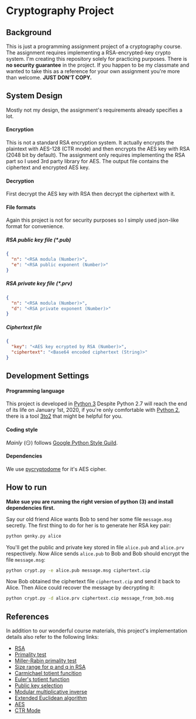 # Cryptography Project

## Background
This is just a programming assignment project of a cryptography course.
The assignment requires implementing a RSA-encrypted-key crypto system.
I'm creating this repository solely for practicing purposes.
There is **no security guarantee** in the project.
If you happen to be my classmate and wanted to take this as a reference for 
your own assignment you're more than welcome. **JUST DON'T COPY.**

## System Design
Mostly not my design, the assignment's requirements already specifies a lot.
#### Encryption
This is not a standard RSA encryption system. It actually encrypts the plaintext
with AES-128 (CTR mode) and then encrypts the AES key with RSA (2048 bit by 
default). The assignment only requires implementing the RSA part so I used 3rd 
party library for AES. The output file contains the ciphertext and encrypted AES
key.
#### Decryption
First decrypt the AES key with RSA then decrypt the ciphertext with it.
#### File formats
Again this project is not for security purposes so I simply used json-like 
format for convenience.
##### RSA public key file (*.pub)
```json
{
  "n": "<RSA modula (Number)>",
  "e": "<RSA public exponent (Number)>"
}
```
##### RSA private key file (*.prv)
```json
{
  "n": "<RSA modula (Number)>",
  "d": "<RSA private exponent (Number)>"
}
```
##### Ciphertext file
```json
{
  "key": "<AES key ecrypted by RSA (Number)>",
  "ciphertext": "<Base64 encoded ciphertext (String)>"
}
```

## Development Settings
#### Programming language
This project is developed in [Python 3](https://docs.python.org/3/) 
Despite Python 2.7 will reach the end of its life on January 1st, 2020, if 
you're only comfortable with [Python 2](https://docs.python.org/2/), there is
 a tool [3to2](https://pypi.org/project/3to2/) that might be helpful for you.
#### Coding style
_Mainly_ (:smirk:) follows
[Google Python Style Guild](https://github.com/google/styleguide/blob/gh-pages/pyguide.md).
#### Dependencies
We use [pycryptodome](https://pypi.org/project/pycryptodome/) for it's AES cipher.

## How to run
**Make sue you are running the right version of python (3) and install
dependencies first.**

Say our old friend Alice wants Bob to send her some file `message.msg` secretly.
The first thing to do for her is to generate her RSA key pair:
```sh
python genky.py alice
```
You'll get the public and private key stored in file `alice.pub` and `alice.prv`
respectively. Now Alice sends `alice.pub` to Bob and Bob should encrypt the file
`message.msg`:
```sh
python crypt.py -e alice.pub message.msg ciphertext.cip
```
Now Bob obtained the ciphertext file `ciphertext.cip` and send it back to Alice.
Then Alice could recover the message by decrypting it:
```sh
python crypt.py -d alice.prv ciphertext.cip message_from_bob.msg
```

## References
In addition to our wonderful course materials, this project's implementation 
details also refer to the following links:
- [RSA](https://en.wikipedia.org/wiki/RSA_(cryptosystem))
- [Primality test](https://en.wikipedia.org/wiki/Primality_test)
- [Miller-Rabin primality test](https://en.wikipedia.org/wiki/Miller%E2%80%93Rabin_primality_test)
- [Size range for p and q in RSA](https://crypto.stackexchange.com/questions/48292/for-rsa-is-there-a-specified-size-range-for-p-and-q-when-calculating-n)
- [Carmichael totient funcition](https://en.wikipedia.org/wiki/Carmichael_function#%CE%BB(n)_divides_%CF%86(n))
- [Euler's totient function](https://en.wikipedia.org/wiki/Euler%27s_totient_function)
- [Public key selection](https://www.reddit.com/r/crypto/comments/6363di/how_do_computers_choose_the_rsa_value_for_e/)
- [Modular multiplicative inverse](https://en.wikipedia.org/wiki/Modular_multiplicative_inverse)
- [Extended Euclidean algorithm](https://en.wikipedia.org/wiki/Extended_Euclidean_algorithm)
- [AES](https://en.wikipedia.org/wiki/Advanced_Encryption_Standard)
- [CTR Mode](https://en.wikipedia.org/wiki/Block_cipher_mode_of_operation#Counter_(CTR))
